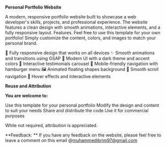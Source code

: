 **Personal Portfolio Website**

A modern, responsive portfolio website built to showcase a web developer's skills, projects, and professional experience. The website features a clean design with smooth animations, interactive elements, and a fully responsive layout.
Features. Feel free to use this template for your own portfolio! Simply customize the content, colors, and images to match your personal brand.


📱 Fully responsive design that works on all devices
✨ Smooth animations and transitions using GSAP
🎨 Modern UI with a dark theme and accent colors
🔄 Interactive testimonials carousel
📱 Mobile-friendly navigation with hamburger menu
🖼️ Animated floating shapes background
🎯 Smooth scroll navigation
💫 Hover effects and interactive elements

**Reuse and Attribution**

**You are welcome to:**

Use this template for your personal portfolio
Modify the design and content to suit your needs
Share and distribute the code
Use it for commercial purposes

While not required, attribution is appreciated.

**Feedback: **
If you have any feedback on the website, please feel free to leave a comment on this email @muhammedibrim97@gmail.com
